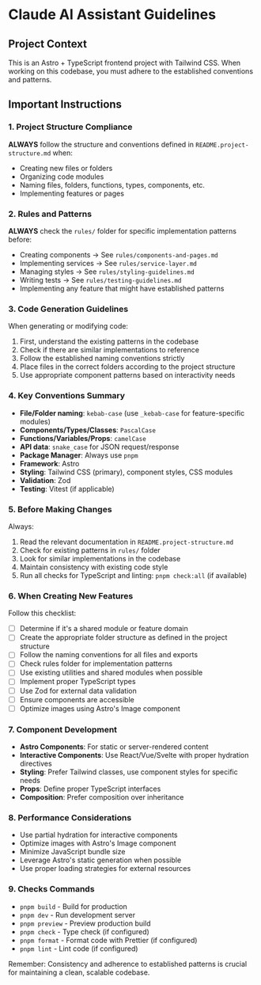 # Claude AI Assistant Guidelines

## Project Context
This is an Astro + TypeScript frontend project with Tailwind CSS. When working on this codebase, you must adhere to the established conventions and patterns.

## Important Instructions

### 1. Project Structure Compliance
**ALWAYS** follow the structure and conventions defined in `README.project-structure.md` when:
- Creating new files or folders
- Organizing code modules
- Naming files, folders, functions, types, components, etc.
- Implementing features or pages

### 2. Rules and Patterns
**ALWAYS** check the `rules/` folder for specific implementation patterns before:
- Creating components → See `rules/components-and-pages.md`
- Implementing services → See `rules/service-layer.md`
- Managing styles → See `rules/styling-guidelines.md`
- Writing tests → See `rules/testing-guidelines.md`
- Implementing any feature that might have established patterns

### 3. Code Generation Guidelines
When generating or modifying code:
1. First, understand the existing patterns in the codebase
2. Check if there are similar implementations to reference
3. Follow the established naming conventions strictly
4. Place files in the correct folders according to the project structure
5. Use appropriate component patterns based on interactivity needs

### 4. Key Conventions Summary
- **File/Folder naming**: `kebab-case` (use `_kebab-case` for feature-specific modules)
- **Components/Types/Classes**: `PascalCase`
- **Functions/Variables/Props**: `camelCase`
- **API data**: `snake_case` for JSON request/response
- **Package Manager**: Always use `pnpm`
- **Framework**: Astro
- **Styling**: Tailwind CSS (primary), component styles, CSS modules
- **Validation**: Zod
- **Testing**: Vitest (if applicable)

### 5. Before Making Changes
Always:
1. Read the relevant documentation in `README.project-structure.md`
2. Check for existing patterns in `rules/` folder
3. Look for similar implementations in the codebase
4. Maintain consistency with existing code style
5. Run all checks for TypeScript and linting: `pnpm check:all` (if available)

### 6. When Creating New Features
Follow this checklist:
- [ ] Determine if it's a shared module or feature domain
- [ ] Create the appropriate folder structure as defined in the project structure
- [ ] Follow the naming conventions for all files and exports
- [ ] Check rules folder for implementation patterns
- [ ] Use existing utilities and shared modules when possible
- [ ] Implement proper TypeScript types
- [ ] Use Zod for external data validation
- [ ] Ensure components are accessible
- [ ] Optimize images using Astro's Image component

### 7. Component Development
- **Astro Components**: For static or server-rendered content
- **Interactive Components**: Use React/Vue/Svelte with proper hydration directives
- **Styling**: Prefer Tailwind classes, use component styles for specific needs
- **Props**: Define proper TypeScript interfaces
- **Composition**: Prefer composition over inheritance

### 8. Performance Considerations
- Use partial hydration for interactive components
- Optimize images with Astro's Image component
- Minimize JavaScript bundle size
- Leverage Astro's static generation when possible
- Use proper loading strategies for external resources

### 9. Checks Commands
- `pnpm build` - Build for production
- `pnpm dev` - Run development server
- `pnpm preview` - Preview production build
- `pnpm check` - Type check (if configured)
- `pnpm format` - Format code with Prettier (if configured)
- `pnpm lint` - Lint code (if configured)

Remember: Consistency and adherence to established patterns is crucial for maintaining a clean, scalable codebase.